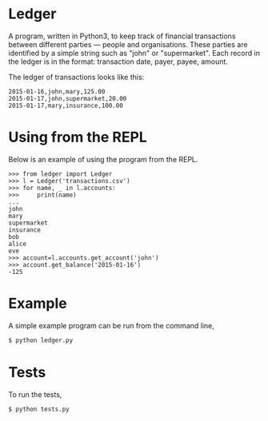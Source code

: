 
# Ledger
A program, written in Python3, to keep track of financial transactions between
different parties — people and organisations. These parties are identified by
a simple string such as "john" or "supermarket". Each record in the ledger is
in the format: transaction date, payer, payee, amount.

The ledger of transactions looks like this:

```
2015-01-16,john,mary,125.00
2015-01-17,john,supermarket,20.00
2015-01-17,mary,insurance,100.00
```

# Using from the REPL
Below is an example of using the program from the REPL.
```pycon
>>> from ledger import Ledger
>>> l = Ledger('transactions.csv') 
>>> for name, _ in l.accounts:
>>>     print(name)
...
john
mary
supermarket
insurance
bob
alice
eve
>>> account=l.accounts.get_account('john')
>>> account.get_balance('2015-01-16')
-125
``` 

# Example
A simple example program can be run from the command line,
```bash
$ python ledger.py 
```

# Tests
To run the tests,
```bash
$ python tests.py 
```


